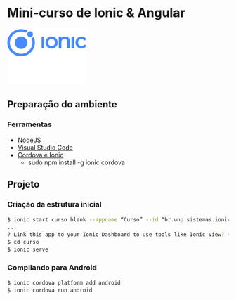# Mini-curso de Ionic & Angular
![Logo](./docs/ionic-logo.png)
## Preparação do ambiente
### Ferramentas
- [NodeJS](https://nodejs.org/en/download/)
- [Visual Studio Code](https://code.visualstudio.com/)
- [Cordova e Ionic](https://ionicframework.com/docs/developer-resources/platform-setup/windows-setup.html)
    - sudo npm install -g ionic cordova

## Projeto

### Criação da estrutura inicial
```bash
$ ionic start curso blank --appname “Curso” --id “br.unp.sistemas.ionic”
...
? Link this app to your Ionic Dashboard to use tools like Ionic View? (Y/n) n
$ cd curso
$ ionic serve
```

### Compilando para Android
```bash
$ ionic cordova platform add android
$ ionic cordova run android
```

